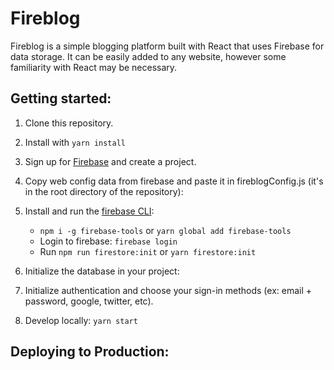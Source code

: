 # Fireblog

Fireblog is a simple blogging platform built with React that uses Firebase for data storage. It can be easily added to any website, however some familiarity with React may be necessary. 

## Getting started:
1. Clone this repository.
2. Install with `yarn install`
3. Sign up for [Firebase](https://firebase.google.com) and create a project.
4. Copy web config data from firebase and paste it in fireblogConfig.js (it's in the root directory of the repository):

5. Install and run the [firebase CLI](https://firebase.google.com/docs/cli/):
   - `npm i -g firebase-tools` or `yarn global add firebase-tools`
   - Login to firebase: `firebase login`
   - Run `npm run firestore:init` or `yarn firestore:init`

5. Initialize the database in your project:

6. Initialize authentication and choose your sign-in methods (ex: email + password, google, twitter, etc).

7. Develop locally: `yarn start`


## Deploying to Production:

